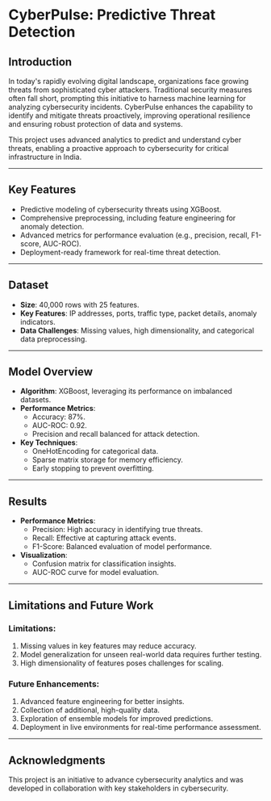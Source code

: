 # **CyberPulse: Predictive Threat Detection**

## **Introduction**
In today's rapidly evolving digital landscape, organizations face growing threats from sophisticated cyber attackers. Traditional security measures often fall short, prompting this initiative to harness machine learning for analyzing cybersecurity incidents. CyberPulse enhances the capability to identify and mitigate threats proactively, improving operational resilience and ensuring robust protection of data and systems.

This project uses advanced analytics to predict and understand cyber threats, enabling a proactive approach to cybersecurity for critical infrastructure in India.

---

## **Key Features**
- Predictive modeling of cybersecurity threats using XGBoost.
- Comprehensive preprocessing, including feature engineering for anomaly detection.
- Advanced metrics for performance evaluation (e.g., precision, recall, F1-score, AUC-ROC).
- Deployment-ready framework for real-time threat detection.

---

## **Dataset**
- **Size**: 40,000 rows with 25 features.
- **Key Features**: IP addresses, ports, traffic type, packet details, anomaly indicators.
- **Data Challenges**: Missing values, high dimensionality, and categorical data preprocessing.

---

## **Model Overview**
- **Algorithm**: XGBoost, leveraging its performance on imbalanced datasets.
- **Performance Metrics**:
  - Accuracy: 87%.
  - AUC-ROC: 0.92.
  - Precision and recall balanced for attack detection.
- **Key Techniques**:
  - OneHotEncoding for categorical data.
  - Sparse matrix storage for memory efficiency.
  - Early stopping to prevent overfitting.

---

## **Results**
- **Performance Metrics**:
  - Precision: High accuracy in identifying true threats.
  - Recall: Effective at capturing attack events.
  - F1-Score: Balanced evaluation of model performance.
- **Visualization**:
  - Confusion matrix for classification insights.
  - AUC-ROC curve for model evaluation.

---

## **Limitations and Future Work**
### **Limitations**:
1. Missing values in key features may reduce accuracy.
2. Model generalization for unseen real-world data requires further testing.
3. High dimensionality of features poses challenges for scaling.

### **Future Enhancements**:
1. Advanced feature engineering for better insights.
2. Collection of additional, high-quality data.
3. Exploration of ensemble models for improved predictions.
4. Deployment in live environments for real-time performance assessment.

---

## **Acknowledgments**
This project is an initiative to advance cybersecurity analytics and was developed in collaboration with key stakeholders in cybersecurity.

